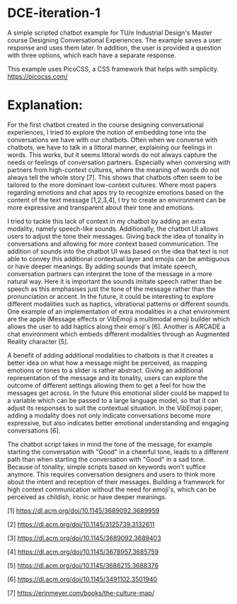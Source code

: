# DCE-iteration-1

A simple scripted chatbot example for TU/e Industrial Design's Master course Designing Conversational Experiences. The example saves a user response and uses them later. In addition, the user is provided a question with three options, which each have a separate response.

This example uses PicoCSS, a CSS framework that helps with simplicity. https://picocss.com/

# Explanation:
For the first chatbot created in the course designing conversational experiences, I tried to explore the notion of embedding tone into the conversations we have with our chatbots. Often when we converse with chatbots, we have to talk in a littoral manner, explaining our feelings in words. This works, but it seems littoral words do not always capture the needs or feelings of conversation partners. Especially when conversing with partners from high-context cultures, where the meaning of words do not always tell the whole story [7]. This shows that chatbots often seem to be tailored to the more dominant low-context cultures. Where most papers regarding emotions and chat apps try to recognize emotions based on the content of the text message [1,2,3,4], I try to create an environment can be more expressive and transparent about their tone and emotions.

I tried to tackle this lack of context in my chatbot by adding an extra modality, namely speech-like sounds. Additionally, the chatbot UI allows users to adjust the tone their messages. Giving back the idea of tonality in conversations and allowing for more context based communication. The addition of sounds into the chatbot UI was based on the idea that text is not able to convey this additional contextual layer and emojis can be ambiguous or have deeper meanings. By adding sounds that imitate speech, conversation partners can interpret the tone of the message in a more natural way. Here it is important the sounds imitate speech rather than be speech as this emphasises just the tone of the message rather than the pronunciation or accent. In the future, it could be interesting to explore different modalities such as haptics, vibrational patterns or different sounds. One example of an implementation of extra modalities in a chat environment are the apple iMessage effects or VibEmoji a multimodal emoji builder which allows the user to add haptics along their emoji's [6]. Another is ARCADE a chat environment which embeds different modalities through an Augmented Reality character [5].

A benefit of adding additional modalities to chatbots is that it creates a better idea on what how a message might be perceived, as mapping emotions or tones to a slider is rather abstract. Giving an additional representation of the message and its tonality, users can explore the outcome of different settings allowing them to get a feel for how the messages get across.  In the future this emotional slider could be mapped to a variable which can be passed to a large language model, so that it can adjust its responses to suit the contextual situation. In the VibEmoji paper, adding a modality does not only indicate conversations become more expressive, but also indicates better emotional understanding and engaging conversations [6].

The chatbot script takes in mind the tone of the message, for example starting the conversation with "Good" in a cheerful tone, leads to a different path than when starting the conversation with "Good" in a sad tone. Because of tonality, simple scripts based on keywords won't suffice anymore. This requires conversation designers and users to think more about the intent and reception of their messages. Building a framework for high context communication without the need for emoji's, which can be perceived as childish, ironic or have deeper meanings.

[1] https://dl.acm.org/doi/10.1145/3689092.3689959

[2] https://dl.acm.org/doi/10.1145/3125739.3132611

[3] https://dl.acm.org/doi/10.1145/3689092.3689403

[4] https://dl.acm.org/doi/10.1145/3678957.3685759

[5] https://dl.acm.org/doi/10.1145/3686215.3688376

[6] https://dl.acm.org/doi/10.1145/3491102.3501940

[7] https://erinmeyer.com/books/the-culture-map/